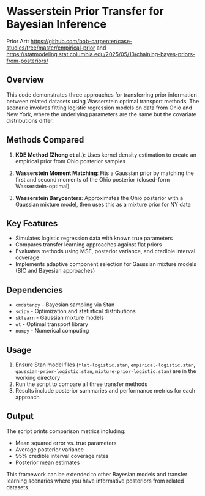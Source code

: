 # Wasserstein Prior Transfer for Bayesian Inference

Prior Art: https://github.com/bob-carpenter/case-studies/tree/master/empirical-prior and https://statmodeling.stat.columbia.edu/2025/05/13/chaining-bayes-priors-from-posteriors/

## Overview

This code demonstrates three approaches for transferring prior information between related datasets using Wasserstein optimal transport methods. The scenario involves fitting logistic regression models on data from Ohio and New York, where the underlying parameters are the same but the covariate distributions differ.

## Methods Compared

1. **KDE Method (Zhong et al.)**: Uses kernel density estimation to create an empirical prior from Ohio posterior samples

2. **Wasserstein Moment Matching**: Fits a Gaussian prior by matching the first and second moments of the Ohio posterior (closed-form Wasserstein-optimal)

3. **Wasserstein Barycenters**: Approximates the Ohio posterior with a Gaussian mixture model, then uses this as a mixture prior for NY data

## Key Features

- Simulates logistic regression data with known true parameters
- Compares transfer learning approaches against flat priors
- Evaluates methods using MSE, posterior variance, and credible interval coverage
- Implements adaptive component selection for Gaussian mixture models (BIC and Bayesian approaches)

## Dependencies

- `cmdstanpy` - Bayesian sampling via Stan
- `scipy` - Optimization and statistical distributions  
- `sklearn` - Gaussian mixture models
- `ot` - Optimal transport library
- `numpy` - Numerical computing

## Usage

1. Ensure Stan model files (`flat-logistic.stan`, `empirical-logistic.stan`, `gaussian-prior-logistic.stan`, `mixture-prior-logistic.stan`) are in the working directory
2. Run the script to compare all three transfer methods
3. Results include posterior summaries and performance metrics for each approach

## Output

The script prints comparison metrics including:
- Mean squared error vs. true parameters
- Average posterior variance  
- 95% credible interval coverage rates
- Posterior mean estimates

This framework can be extended to other Bayesian models and transfer learning scenarios where you have informative posteriors from related datasets.